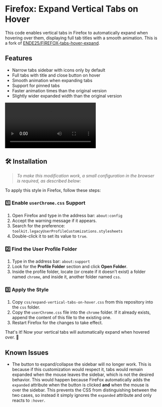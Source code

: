 # Firefox: Expand Vertical Tabs on Hover

This code enables vertical tabs in Firefox to automatically expand when hovering over them, displaying full tab titles with a smooth animation. This is a fork of [ENDE25/FIREFOX-tabs-hover-expand](https://github.com/ENDE25/FIREFOX-tabs-hover-expand).

## Features

- Narrow tabs sidebar with icons only by default
- Full tabs with title and close button on hover
- Smooth animation when expanding tabs
- Support for pinned tabs
- Faster animation times than the original version
- Slightly wider expanded width than the original version

![Demo](/demo.webm)


## 🛠️ Installation

>*To make this modification work, a small configuration in the browser is required, as described below:*

To apply this style in Firefox, follow these steps:

### 1️⃣ Enable `userChrome.css` Support
1. Open Firefox and type in the address bar: `about:config`
1. Accept the warning message if it appears.
1. Search for the preference: `toolkit.legacyUserProfileCustomizations.stylesheets`
1. Double-click it to set its value to `true`.

### 2️⃣ Find the User Profile Folder
1. Type in the address bar: `about:support`
1. Look for the **Profile Folder** section and click **Open Folder**.
1. Inside the profile folder, locate (or create if it doesn't exist) a folder named `chrome`, and inside it, another folder named `css`.

### 3️⃣ Apply the Style
1. Copy `css/expand-vertical-tabs-on-hover.css` from this repository into the `css` folder.
1. Copy the `userChrome.css` file into the `chrome` folder. If it already exists, append the content of this file to the existing one.
1. Restart Firefox for the changes to take effect.

That's it! Now your vertical tabs will automatically expand when hovered over. 🚀

## Known Issues

- The button to expand/collapse the sidebar will no longer work. This is because if this customization would respect it, tabs would remain expanded when the mouse leaves the sidebar, which is not the desired behavior. This would happen because FireFox automatically adds the `expanded` attribute when the button is clicked **and** when the mouse is over the sidebar. This prevents the CSS from distinguishing between the two cases, so instead it simply ignores the `expanded` attribute and only reacts to `:hover`.